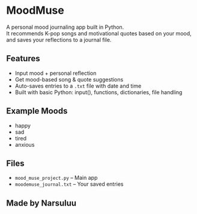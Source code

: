 # MoodMuse

A personal mood journaling app built in Python.  
It recommends K-pop songs and motivational quotes based on your mood, and saves your reflections to a journal file.

## Features
- Input mood + personal reflection
- Get mood-based song & quote suggestions
- Auto-saves entries to a `.txt` file with date and time
- Built with basic Python: input(), functions, dictionaries, file handling

## Example Moods
- happy
- sad
- tired
- anxious

## Files
- `mood_muse_project.py` – Main app
- `moodemuse_journal.txt` – Your saved entries

## Made by Narsuluu
